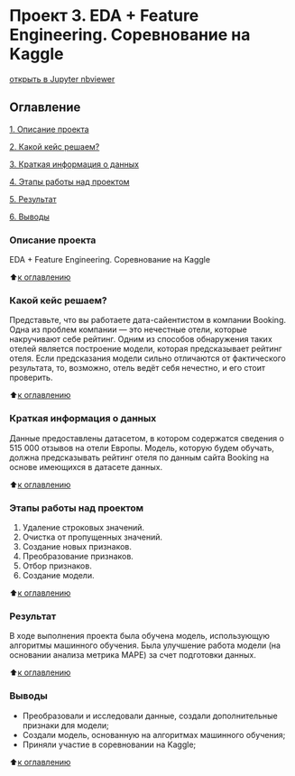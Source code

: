 # Проект 3. EDA + Feature Engineering. Соревнование на Kaggle 

[открыть в Jupyter nbviewer](https://nbviewer.org/github/Dennissn/sf_data_science/blob/main/project_3/project_3.ipynb)

## Оглавление
[1. Описание проекта](https://github.com/Dennissn/sf_data_science/tree/main/project_3/#Описание-проекта)

[2. Какой кейс решаем?](https://github.com/Dennissn/sf_data_science/tree/main/project_3/#Какой-кейс-решаем)

[3. Краткая информация о данных](https://github.com/Dennissn/sf_data_science/tree/main/project_3/#Краткая-информация-о-данных)

[4. Этапы работы над проектом](https://github.com/Dennissn/sf_data_science/tree/main/project_3/#Этапы-работы-над-проектом)

[5. Результат](https://github.com/Dennissn/sf_data_science/tree/main/project_3/#Результат)

[6. Выводы](https://github.com/Dennissn/sf_data_science/tree/main/project_3/#Выводы)

### Описание проекта
EDA + Feature Engineering. Соревнование на Kaggle

:arrow_up:[к оглавлению](https://github.com/Dennissn/sf_data_science/tree/main/project_3/#Оглавление) 

### Какой кейс решаем?
Представьте, что вы работаете дата-сайентистом в компании Booking. Одна из проблем компании — это нечестные отели, которые накручивают себе рейтинг. Одним из способов обнаружения таких отелей является построение модели, которая предсказывает рейтинг отеля. Если предсказания модели сильно отличаются от фактического результата, то, возможно, отель ведёт себя нечестно, и его стоит проверить.

:arrow_up:[к оглавлению](https://github.com/Dennissn/sf_data_science/tree/main/project_3/#Оглавление) 

### Краткая информация о данных
Данные предоставлены датасетом, в котором содержатся сведения о 515 000 отзывов на отели Европы. Модель, которую будем обучать, должна предсказывать рейтинг отеля по данным сайта Booking на основе имеющихся в датасете данных. 

:arrow_up:[к оглавлению](https://github.com/Dennissn/sf_data_science/tree/main/project_3/#Оглавление) 

### Этапы работы над проектом
1. Удаление строковых значений. 
2. Очистка от пропущенных значений.
3. Создание новых признаков.
4. Преобразование признаков. 
5. Отбор признаков.
6. Создание модели.

:arrow_up:[к оглавлению](https://github.com/Dennissn/sf_data_science/tree/main/project_3/#Оглавление) 

### Результат
В ходе выполнения проекта была обучена модель, использующую алгоритмы машинного обучения. Была улучшение работа модели (на основании анализа метрика MAPE) за счет подготовки данных.

:arrow_up:[к оглавлению](https://github.com/Dennissn/sf_data_science/tree/main/project_3/#Оглавление) 

### Выводы
- Преобразовали и исследовали данные, создали дополнительные признаки для модели;
- Cоздали модель, основанную на алгоритмах машинного обучения;
- Приняли участие в соревновании на Kaggle; 

:arrow_up:[к оглавлению](https://github.com/Dennissn/sf_data_science/tree/main/project_3/#Оглавление)
